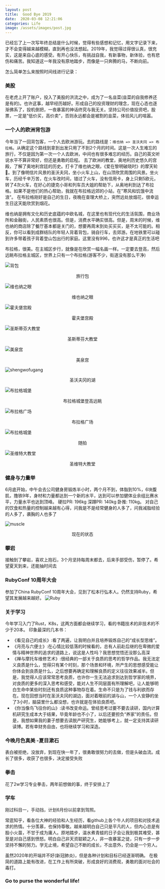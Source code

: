 ```yaml
---
layout: post
title:  Good Bye 2019
date:  2020-03-08 12:21:06
categories: Life
image: /assets/images/post.jpg
---
```


已经忘了上一次写年终总结是什么时候，觉得有些感想和记忆，用文字记录下来，才不会变得越来越模糊，直到再也没法想起。2019年，我觉得过得很认真，很充实，这是来自心底的感受。有开心快乐，有挑战自我，有新事物，新体验，也有悲伤和痛苦。我知道这一年我没有原地踏步，而像是一只奔腾的马，不断向前。

怎么简单怎么来按照时间线进行记录：

### 美股
在老虎上开了账户，投入了美股的洪流之中，成为了一名韭菜(韭菜的自我修养还是有的)。也许这事，越早经历越好。形成自己的投资理财的理念，现在心态也逐渐佛系了，投机倒把，一夜暴富的神话终究与我无关。坚持公司价值投资吧，股票，一定是"低价买，高价卖"，否则永远都会是被割的韭菜，体验风儿的喧嚣。

### 一个人的欧洲背包游
今年当了一回背包客，一个人去欧洲游玩。去的路线是：`维也纳 => 圣沃夫冈 => 布拉格`。从确定这个路线到拿到出发只用了不到2个月的时间。这是一次人生难忘的旅行，不仅是因为第一次一个人去欧洲，中间也有很多难忘的经历。自己的英文听说水平不算非常好，但还是勇敢的启程。
去了欧洲的教堂，奥地利历史悠久的宫殿，了解了奥地利宫廷的历史。打卡了维也纳之眼，《爱在黎明破晓时》的摩天轮🎡。到了像明信片风景的圣沃夫冈，坐小火车上山，在山顶欣赏周围的风景。坐火车，历经千辛万苦，在火车改时间，错过了火车，没有信用卡，身上只剩5欧元，转了4次火车，在好心的捷克小哥和列车员大姐的帮助下，从奥地利到达了布拉格。如果不是他们的热心帮助，我就在布拉格远郊的小站，在"寒风和饥饿中流浪"。
在布拉格刚好是自己的生日，夜晚在查理大桥上，突然远处放烟花，很幸运生日这天能欣赏到烟花。

维也纳是拥有文化和历史底蕴的中欧名城，在这里也有现代化的生活氛围，商业场所和金融街，人民素质也很高。但是，消费水平确实很高。但是，周末的时候，维也纳的商店除了餐厅基本都是关门的，想要再周末到处买买买，是不太可能的。相反，你可以看到成群结队的年轻人背着背包，骑自行车，去郊游。在地铁里可以碰到许多带着孩子背着登山包出行的家庭。这里没有996，也许这才是真正的生活吧

布拉格，很美。在主城区步行，就像是在欣赏一幅名画一样。一定要去登高，然后远眺布拉格主城区，世界上只有一个布拉格(游客不少，街道没有那么干净)

![背包]( /assets/images/2019/bao.jpeg)
<center>旅行包</center>

![维也纳之眼]( /assets/images/2019/mo.jpg)
<center>维也纳之眼</center>

![霍夫堡宫殿]( /assets/images/2019/huo.jpg)
<center>霍夫堡宫殿</center>

![圣斯蒂芬大教堂]( /assets/images/2019/jiao2.jpg)
<center>圣斯蒂芬大教堂</center>

![美泉宫]( /assets/images/2019/shui.jpg)
<center>美泉宫</center>

![shengwofugang]( /assets/images/2019/hu.jpg)
<center>圣沃夫冈的湖</center>

![布拉格城堡]( /assets/images/2019/kan.jpg)
<center>布拉格城堡登高远眺</center>

![布拉格广场]( /assets/images/2019/guang.jpg)
<center>布拉格广场</center>

![布拉格城堡]( /assets/images/2019/tow.jpg)
<center>随拍</center>

![圣维特大教堂]( /assets/images/2019/jiao1.jpg)
<center>圣维特大教堂</center>

### 健身与力量举
6月底开始，中午会去公司健身房锻炼半小时，两个月不到，体脂到10%，6块腹肌，撸铁9年，身材和力量都达到一个新的水平，达到可以参加健体业余组比赛水平，力量水平也达到顶峰。
硬拉PR: 196kg 深蹲PR: 140kg 卧推: 110kg。
对自己的饮食和热量的控制越来越有心得，问我是不是经常健身的人多了，问我减脂经验的人多了，袭胸的人也多了

![muscle]( /assets/images/2019/muscle.jpg)
<center>现在的状态</center>

### 攀岩
接触到了攀岩，喜欢上抱石，3个月坚持每周末都去，后来手部受伤，暂停了。希望夏天到来，还能抽时间去

### RubyConf 10周年大会
参加了China RubyConf 10周年大会，见到了松本行弘本人。仍然支持Ruby，希望其发展越来越好。
![Ruby]( /assets/images/2019/ruby.jpeg)

### 关于学习
今年学习入门了Rust，K8s，这两方面都会继续学习，看的书籍技术的非技术的不少于20本。
印象最深的几本书：
- 《看见自己的成长》:看了两遍，让我明白并且培养锻炼自己的“成长型思维”。
- 《月亮与六便士》:在心情比较低落的时候看的，总有人前赴后继的在卑微的爱情与精神世界的追求的道路上，说这是人性吗？我思想觉悟还没那么高深
- 《禅与摩托车维修艺术》:很经典的一部关于良质的思考的哲学作品。我无法定义良质是什么，觉得只有某个时刻，那个场景和环境，所产生的思想感受能让你体会到良质是什么，之后想要再确定和理解良质的定义往往效果减半。但是，我觉得人应该常常思考良质，也许你一生无法追求到达到哲学家的境界，对良质的更多的深入思考和感受，能对人生不同层面有所理解吧，让人能够明白生命中某些时刻还有良质这种事物存在着。生命不只是为了钱与利欲而存在。现在回想当时在圣沃夫冈的湖边，面对着眼前的湖与山，一个人安静的坐了3小时，脑袋里什么都没想，也许就是在体验良质吧。
- 《你当像鸟飞往你的山》:读书改变命运。曾经思考过要不要去读研，国内计算机研究生成本大于结果，毕竟年龄也不小了，以后还要担负“养家”的责任。但是，我想如果我的妻子想要去读脱产研究生，她能够考上，就一定支持其读研读博。若有幸财务自由，也将继续学习和深造。

### 今晚月色真美 -夏目漱石
表白被拒绝，没放弃，到现在快一年了，很勇敢很努力的去做，但是头破血流。成长了很多，收获了也很多，决定接受失败

### 拳击
花了2w学习专业拳击，两年前想做的事，终于安排上了

### 学车
刚过科目一，手动挡，计划6月份以前拿到驾照。



常逛知乎，看各位大神的经验和人生经历，看github上各个牛人的项目和对技术追求的热情。十分羡慕，也保持尊敬。越来越明白自己只是平凡的人，但内心总是有股小火苗，不甘于成为庸人。原地踏步，温水煮青蛙的日子会让我到极其难受，甚至是对自己感到愤怒。明白自己非天资聪颖之人，非一夜暴富之徒，只有一步一步坚持不懈的努力。学无止境，希望自己不断的成长，不出意外，仍会是一个穷人。

虽然2020年的开端并不好(新冠肺炎)，但是各种计划和目标已经逐渐明确。
在极简的道路上能有改进，在工作上有所突破，形成良好的消费观，勇敢的面对社会的毒打。

### Go to purse the wonderful life!
